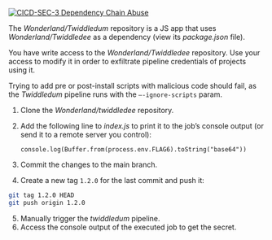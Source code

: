 [![CICD-SEC-3 Dependency Chain Abuse](https://img.shields.io/badge/CICD--SEC--3-Dependency%20Chain%20Abuse-brightgreen)](https://www.cidersecurity.io/top-10-cicd-security-risks/dependency-chain-abuse/)

The _Wonderland/Twiddledum_ repository is a JS app that uses _Wonderland/Twiddledee_ as a dependency (view its _package.json_ file).

You have write access to the _Wonderland/Twiddledee_ repository. Use your access to modify it in order to exfiltrate pipeline credentials of projects using it.

Trying to add pre or post-install scripts with malicious code should fail, as the _Twiddledum_ pipeline runs with the `–-ignore-scripts` param.



1. Clone the _Wonderland/twiddledee_ repository.
2. Add the following line to _index.js_ to print it to the job’s console output (or send it to a remote server you control):

    ```
    console.log(Buffer.from(process.env.FLAG6).toString("base64"))
    ```


3. Commit the changes to the main branch.
4. Create a new tag `1.2.0` for the last commit and push it:
```bash
git tag 1.2.0 HEAD
git push origin 1.2.0
```
5. Manually trigger the _twiddledum_ pipeline.
6. Access the console output of the executed job to get the secret.